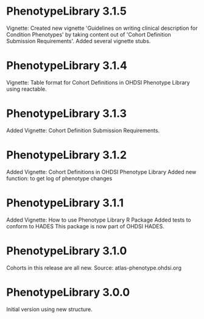 PhenotypeLibrary 3.1.5
======================

Vignette: Created new vignette 'Guidelines on writing clinical description for Condition Phenotypes' by taking content out of 'Cohort Definition Submission Requirements'. Added several vignette stubs.

PhenotypeLibrary 3.1.4
======================

Vignette: Table format for Cohort Definitions in OHDSI Phenotype Library using reactable.

PhenotypeLibrary 3.1.3
======================

Added Vignette: Cohort Definition Submission Requirements.

PhenotypeLibrary 3.1.2
======================

Added Vignette: Cohort Definitions in OHDSI Phenotype Library
Added new function: to get log of phenotype changes

PhenotypeLibrary 3.1.1
======================

Added Vignette: How to use Phenotype Library R Package
Added tests to conform to HADES
This package is now part of OHDSI HADES.

PhenotypeLibrary 3.1.0
======================

Cohorts in this release are all new. Source: atlas-phenotype.ohdsi.org

PhenotypeLibrary 3.0.0
======================

Initial version using new structure.
